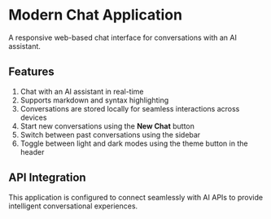 # Modern Chat Application

A responsive web-based chat interface for conversations with an AI assistant.

## Features

1. Chat with an AI assistant in real-time
2. Supports markdown and syntax highlighting
3. Conversations are stored locally for seamless interactions across devices
4. Start new conversations using the **New Chat** button
5. Switch between past conversations using the sidebar
6. Toggle between light and dark modes using the theme button in the header

## API Integration

This application is configured to connect seamlessly with AI APIs to provide intelligent conversational experiences.
